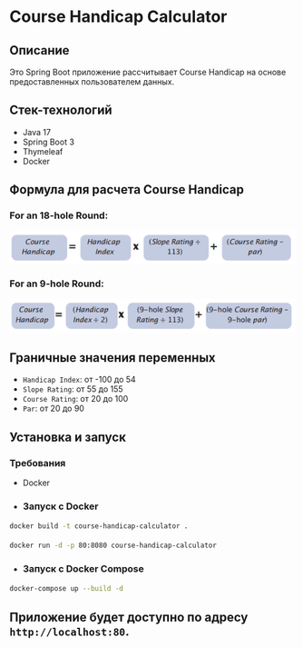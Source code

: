 # Course Handicap Calculator

## Описание

Это Spring Boot приложение рассчитывает Course Handicap на основе предоставленных пользователем данных.

## Стек-технологий

- Java 17
- Spring Boot 3
- Thymeleaf
- Docker

## Формула для расчета Course Handicap

### For an 18-hole Round:
![18-hole-score](./assets/18-hole.png)

### For an 9-hole Round:
![9-hole-score](./assets/9-hole.png)

## Граничные значения переменных

- `Handicap Index`: от -100 до 54
- `Slope Rating`: от 55 до 155
- `Course Rating`: от 20 до 100
- `Par`: от 20 до 90

## Установка и запуск

### Требования

- Docker

* ### Запуск с Docker

```bash
docker build -t course-handicap-calculator .

docker run -d -p 80:8080 course-handicap-calculator
```

* ### Запуск с Docker Compose

```bash
docker-compose up --build -d
```

## Приложение будет доступно по адресу `http://localhost:80`.

